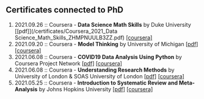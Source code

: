 ##  Certificates connected to PhD

1. 2021.09.26 :: Coursera - **Data Science Math Skills** by Duke University [[pdf]](/certificates/Coursera_2021_Data Science_Math_Skills_ZHMPNUULB3ZZ.pdf)  [[coursera]](https://www.coursera.org/account/accomplishments/verify/ZHMPNUULB3ZZ)
2. 2021.09.20 :: Coursera - **Model Thinking** by University of Michigan [[pdf]](/certificates/Coursera_2021_Model_Thinking_82Z5AVGFJJBG.pdf) [[coursera]](https://www.coursera.org/account/accomplishments/verify/82Z5AVGFJJBG)
3. 2021.06.08 :: Coursera - **COVID19 Data Analysis Using Python** by Coursera Project Network [[pdf]](/certificates/Coursera_2021_COVID19_Data_Analysis_Using_Python_N3EDFV4HJFCT.pdf) [[coursera]](https://www.coursera.org/account/accomplishments/verify/N3EDFV4HJFCT)
4. 2021.06.08 :: Coursera - **Understanding Research Methods** by University of London & SOAS University of London [[pdf]](/certificates/Coursera_2021_Understanding_Research_Methods_P59MZUUDAAYZ.pdf) [[coursera]](https://www.coursera.org/account/accomplishments/verify/P59MZUUDAAYZ)
5. 2021.05.25 :: Coursera - **Introduction to Systematic Review and Meta-Analysis** by Johns Hopkins University [[pdf]](/certificates/Coursera_2021_SystematicReview_Meta-Analysis_DKNUCDD8H9EK.pdf) [[coursera]](https://www.coursera.org/account/accomplishments/verify/DKNUCDD8H9EK)
